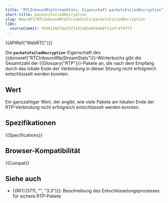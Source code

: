 ```yaml
---
title: "RTCInboundRtpStreamStats: Eigenschaft packetsFailedDecryption"
short-title: packetsFailedDecryption
slug: Web/API/RTCInboundRtpStreamStats/packetsFailedDecryption
l10n:
  sourceCommit: 954612667bafd71241a93e8554e8f11afc474ff3
---
```


{{APIRef("WebRTC")}}

Die **`packetsFailedDecryption`**-Eigenschaft des {{domxref("RTCInboundRtpStreamStats")}}-Wörterbuchs gibt die Gesamtzahl der {{Glossary("RTP")}}-Pakete an, die nach dem Empfang durch das lokale Ende der Verbindung in dieser Sitzung nicht erfolgreich entschlüsselt werden konnten.

## Wert

Ein ganzzahliger Wert, der angibt, wie viele Pakete am lokalen Ende der RTP-Verbindung nicht erfolgreich entschlüsselt werden konnten.

## Spezifikationen

{{Specifications}}

## Browser-Kompatibilität

{{Compat}}

## Siehe auch

- {{RFC(3711, "", "3.3")}}: Beschreibung des Entschlüsselungsprozesses für sichere RTP-Pakete
